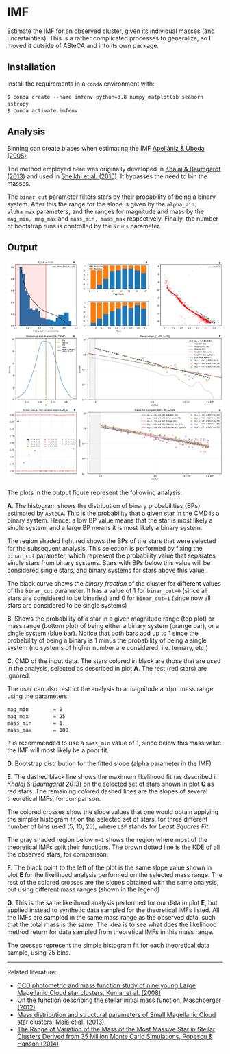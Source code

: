 # IMF

Estimate the IMF for an observed cluster, given its individual masses
(and uncertainties). This is a rather complicated processes to generalize, so I
moved it outside of ASteCA and into its own package.

## Installation

Install the requirements in a `conda` environment with:

```
$ conda create --name imfenv python=3.8 numpy matplotlib seaborn astropy
$ conda activate imfenv
```

## Analysis

Binning can create biases when estimating the IMF [Apellániz & Úbeda (2005)](https://ui.adsabs.harvard.edu/abs/2005ApJ...629..873M/abstract).

The method employed here was originally developed in [Khalaj & Baumgardt
(2013)](https://academic.oup.com/mnras/article/434/4/3236/960889) and used in 
[Sheikhi et al. (2016)](https://academic.oup.com/mnras/article/457/1/1028/989829). It bypasses the need to bin the masses.

The `binar_cut` parameter filters stars by their probability of being
a binary system.
After this the range for the slope is given by the `alpha_min, alpha_max`
parameters, and the ranges for magnitude and mass by the `mag_min, mag_max` and
`mass_min, mass_max` respectively.
Finally, the number of bootstrap runs is controlled by the `Nruns` parameter.


## Output

![Alt text](output.png?raw=true)

The plots in the output figure represent the following analysis:

**A**.
The histogram shows the distribution of binary probabilities (BPs) estimated by
`ASteCA`. This is the probability that a given star in the CMD is a binary
system. Hence: a low BP value means that the star is most likely a single
system, and a large BP means it is most likely a binary system.

The region shaded light red shows the BPs of the stars that were selected for
the subsequent analysis. This selection is performed by fixing the `binar_cut`
parameter, which represent the probability value that separates single stars
from binary systems. Stars with BPs below this value will be considered
single stars, and binary systems for stars above this value.

The black curve shows the *binary fraction* of the cluster for different values
of the `binar_cut` parameter. It has a value of 1 for `binar_cut=0` (since all
stars are considered to be binaries) and 0 for `binar_cut=1` (since now all
stars are considered to be single systems)

**B**.
Shows the probability of a star in a given magnitude range (top plot) or mass
range (bottom plot) of being either a binary system (orange bar), or a single
system (blue bar). Notice that both bars add up to 1 since the probability of
being a binary is 1 minus the probability of being a single system (no systems
of higher number are considered, i.e. ternary, etc.)

**C**.
CMD of the input data. The stars colored in black are those that are used in the
analysis, selected as described in plot **A**. The rest (red stars) are
ignored.

The user can also restrict the analysis to a magnitude and/or mass range using
the parameters:

    mag_min        = 0
    mag_max        = 25
    mass_min       = 1.
    mass_max       = 100

It is recommended to use a `mass_min` value of 1, since below this mass value
the IMF will most likely be a poor fit.

**D**.
Bootstrap distribution for the fitted slope (alpha parameter in the IMF)

**E**.
The dashed black line shows the maximum likelihood fit (as described in
*Khalaj & Baumgardt 2013*) on the selected set of stars shown in plot **C** as
red stars. The remaining colored dashed lines are the slopes of several
theoretical IMFs, for comparison.

The colored crosses show the slope values that one would obtain applying the
simpler histogram fit on the selected set of stars, for three different number
of bins used (5, 10, 25), where `LSF` stands for *Least Squares Fit*.

The gray shaded region below `m=1` shows the region where most of the
theoretical IMFs split their functions. The brown dotted line is the KDE of all
the observed stars, for comparison.

**F**.
The black point to the left of the plot is the same slope value shown in
plot **E** for the likelihood analysis performed on the selected mass range. The
rest of the colored crosses are the slopes obtained with the same analysis, but
using different mass ranges (shown in the legend)

**G**.
This is the same likelihood analysis performed for our data in plot **E**, but
applied instead to synthetic data sampled for the theoretical IMFs listed. All
the IMFs are sampled in the same mass range as the observed data, such that the
total mass is the same. The idea is to see what does the likelihood method
return for data sampled from theoretical IMFs in this mass range.

The crosses represent the simple histogram fit for each theoretical data sample,
using 25 bins.



--------------------------------------------------------------------
Related literature:

- [CCD photometric and mass function study of nine young Large Magellanic Cloud star clusters, Kumar et al. (2008)](http://mnras.oxfordjournals.org/content/386/3/1380.full)
- [On the function describing the stellar initial mass function, Maschberger  (2012)](http://arxiv.org/abs/1212.0939)
- [Mass distribution and structural parameters of Small Magellanic Cloud star clusters, Maia et al. (2013)](http://adsabs.harvard.edu/abs/2013arXiv1310.5934M).
- [The Range of Variation of the Mass of the Most Massive Star in Stellar Clusters Derived from 35 Million Monte Carlo Simulations, Popescu & Hanson (2014)](http://adsabs.harvard.edu/abs/2014ApJ...780...27P)